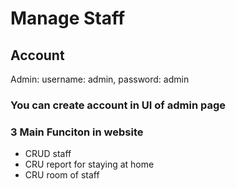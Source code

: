 # Manage Staff
## Account
Admin: username: admin, password: admin
### You can create account in UI of admin page
### 3 Main Funciton in website
- CRUD staff
- CRU report for staying at home
- CRU room of staff
